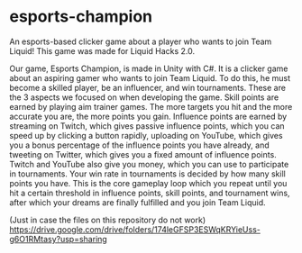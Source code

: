 # esports-champion
An esports-based clicker game about a player who wants to join Team Liquid! This game was made for Liquid Hacks 2.0.

Our game, Esports Champion, is made in Unity with C#. It is a clicker game about an aspiring gamer who wants to join Team Liquid. 
To do this, he must become a skilled player, be an influencer, and win tournaments. These are the 3 aspects we focused on when developing the game. 
Skill points are earned by playing aim trainer games. The more targets you hit and the more accurate you are, the more points you gain. 
Influence points are earned by streaming on Twitch, which gives passive influence points, which you can speed up by clicking a button rapidly, 
uploading on YouTube, which gives you a bonus percentage of the influence points you have already, and tweeting on Twitter, which gives you a fixed amount of influence points. 
Twitch and YouTube also give you money, which you can use to participate in tournaments. Your win rate in tournaments is decided by how many skill points you have. 
This is the core gameplay loop which you repeat until you hit a certain threshold in influence points, skill points, and tournament wins, after which your dreams are finally 
fulfilled and you join Team Liquid.

(Just in case the files on this repository do not work)
https://drive.google.com/drive/folders/174leGFSP3ESWqKRYieUss-g6O1RMtasy?usp=sharing
